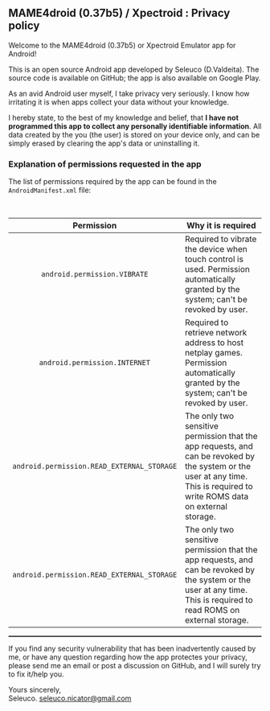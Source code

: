 ## MAME4droid (0.37b5) / Xpectroid : Privacy policy

Welcome to the MAME4droid (0.37b5) or Xpectroid Emulator app for Android!

This is an open source Android app developed by Seleuco (D.Valdeita). The source code is available on GitHub; the app is also available on Google Play.

As an avid Android user myself, I take privacy very seriously.
I know how irritating it is when apps collect your data without your knowledge.

I hereby state, to the best of my knowledge and belief, that <b>I have not programmed this app to collect any personally identifiable information</b>. All data created by the you (the user) is stored on your device only, and can be simply erased by clearing the app's data or uninstalling it.

### Explanation of permissions requested in the app

The list of permissions required by the app can be found in the `AndroidManifest.xml` file:

<br/>

| Permission | Why it is required |
| :---: | --- |
| `android.permission.VIBRATE` | Required to vibrate the device when touch control is used. Permission automatically granted by the system; can't be revoked by user. |
| `android.permission.INTERNET` | Required to retrieve network address to host netplay games. Permission automatically granted by the system; can't be revoked by user. |
| `android.permission.READ_EXTERNAL_STORAGE` | The only two sensitive permission that the app requests, and can be revoked by the system or the user at any time. This is required to write ROMS data on external storage.|
| `android.permission.READ_EXTERNAL_STORAGE` | The only two sensitive permission that the app requests, and can be revoked by the system or the user at any time. This is required to read ROMS on external storage.|


 <hr style="border:1px solid gray">

If you find any security vulnerability that has been inadvertently caused by me, or have any question regarding how the app protectes your privacy, please send me an email or post a discussion on GitHub, and I will surely try to fix it/help you.

Yours sincerely,  
Seleuco.
seleuco.nicator@gmail.com
